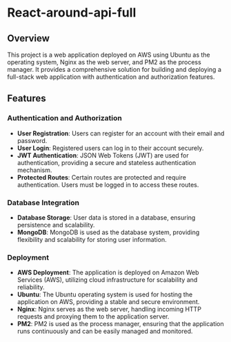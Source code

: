 # React-around-api-full

## Overview

This project is a web application deployed on AWS using Ubuntu as the operating system, Nginx as the web server, and PM2 as the process manager. It provides a comprehensive solution for building and deploying a full-stack web application with authentication and authorization features.

## Features

### Authentication and Authorization

- **User Registration**: Users can register for an account with their email and password.
- **User Login**: Registered users can log in to their account securely.
- **JWT Authentication**: JSON Web Tokens (JWT) are used for authentication, providing a secure and stateless authentication mechanism.
- **Protected Routes**: Certain routes are protected and require authentication. Users must be logged in to access these routes.

### Database Integration

- **Database Storage**: User data is stored in a database, ensuring persistence and scalability.
- **MongoDB**: MongoDB is used as the database system, providing flexibility and scalability for storing user information.

### Deployment

- **AWS Deployment**: The application is deployed on Amazon Web Services (AWS), utilizing cloud infrastructure for scalability and reliability.
- **Ubuntu**: The Ubuntu operating system is used for hosting the application on AWS, providing a stable and secure environment.
- **Nginx**: Nginx serves as the web server, handling incoming HTTP requests and proxying them to the application server.
- **PM2**: PM2 is used as the process manager, ensuring that the application runs continuously and can be easily managed and monitored.
